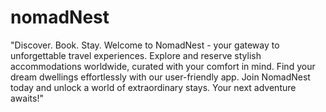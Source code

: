 # nomadNest
"Discover. Book. Stay. Welcome to NomadNest - your gateway to unforgettable travel experiences. Explore and reserve stylish accommodations worldwide, curated with your comfort in mind. Find your dream dwellings effortlessly with our user-friendly app. Join NomadNest today and unlock a world of extraordinary stays. Your next adventure awaits!"
